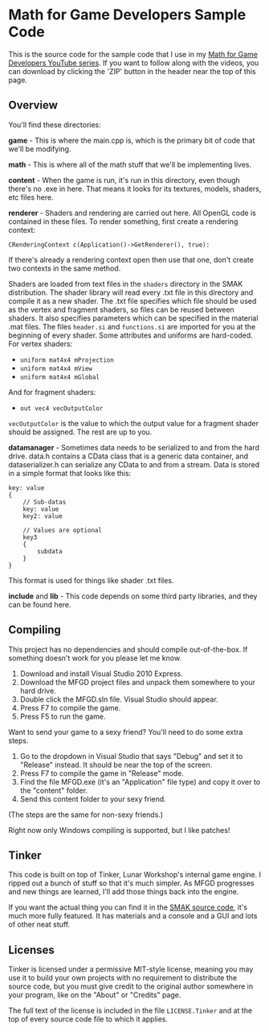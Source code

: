 Math for Game Developers Sample Code
====================================

This is the source code for the sample code that I use in my [Math for Game Developers YouTube series](http://www.youtube.com/playlist?list=PLW3Zl3wyJwWOpdhYedlD-yCB7WQoHf-My). If you want to follow along with the videos, you can download by clicking the 'ZIP' button in the header near the top of this page.

Overview
--------

You'll find these directories:

**game** - This is where the main.cpp is, which is the primary bit of code that we'll be modifying.

**math** - This is where all of the math stuff that we'll be implementing lives.

**content** - When the game is run, it's run in this directory, even though there's no .exe in here. That means it looks for its textures, models, shaders, etc files here.

**renderer** - Shaders and rendering are carried out here. All OpenGL code is contained in these files. To render something, first create a rendering context:

	CRenderingContext c(Application()->GetRenderer(), true):

If there's already a rendering context open then use that one, don't create two contexts in the same method.

Shaders are loaded from text files in the ```shaders``` directory in the SMAK distribution. The shader library will read every .txt file in this directory and compile it as a new shader. The .txt file specifies which file should be used as the vertex and fragment shaders, so files can be reused between shaders. It also specifies parameters which can be specified in the material .mat files. The files ```header.si``` and ```functions.si``` are imported for you at the beginning of every shader. Some attributes and uniforms are hard-coded. For vertex shaders:

* ```uniform mat4x4 mProjection```
* ```uniform mat4x4 mView```
* ```uniform mat4x4 mGlobal```

And for fragment shaders:

* ```out vec4 vecOutputColor```

```vecOutputColor``` is the value to which the output value for a fragment shader should be assigned. The rest are up to you.

**datamanager** - Sometimes data needs to be serialized to and from the hard drive. data.h contains a CData class that is a generic data container, and dataserializer.h can serialize any CData to and from a stream. Data is stored in a simple format that looks like this:

	key: value
	{
		// Sub-datas
		key: value
		key2: value

		// Values are optional
		key3
		{
			subdata
		}
	}

This format is used for things like shader .txt files.

**include** and **lib** - This code depends on some third party libraries, and they can be found here.

Compiling
---------

This project has no dependencies and should compile out-of-the-box. If something doesn't work for you please let me know.

1. Download and install Visual Studio 2010 Express.
2. Download the MFGD project files and unpack them somewhere to your hard drive.
3. Double click the MFGD.sln file. Visual Studio should appear.
4. Press F7 to compile the game.
5. Press F5 to run the game.

Want to send your game to a sexy friend? You'll need to do some extra steps.

1. Go to the dropdown in Visual Studio that says "Debug" and set it to "Release" instead. It should be near the top of the screen.
2. Press F7 to compile the game in "Release" mode.
3. Find the file MFGD.exe (it's an "Application" file type) and copy it over to the "content" folder.
4. Send this content folder to your sexy friend.

(The steps are the same for non-sexy friends.)

Right now only Windows compiling is supported, but I like patches!

Tinker
------

This code is built on top of Tinker, Lunar Workshop's internal game engine. I ripped out a bunch of stuff so that it's much simpler. As MFGD progresses and new things are learned, I'll add those things back into the engine.

If you want the actual thing you can find it in the [SMAK source code](https://github.com/BSVino/SMAK), it's much more fully featured. It has materials and a console and a GUI and lots of other neat stuff.

Licenses
--------

Tinker is licensed under a permissive MIT-style license, meaning you may use it to build your own projects with no requirement to distribute the source code, but you must give credit to the original author somewhere in your program, like on the "About" or "Credits" page.

The full text of the license is included in the file ```LICENSE.Tinker``` and at the top of every source code file to which it applies.
